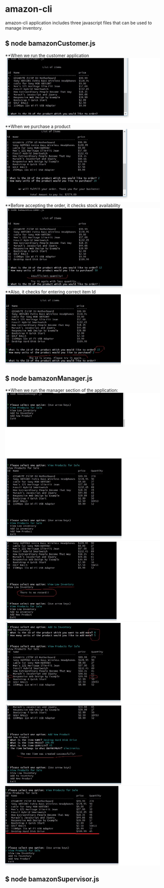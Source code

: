 # amazon-cli

amazon-cli application includes three javascript files that can be used to manage inventory.
## $ node bamazonCustomer.js



**When we run the customer application ![1-](./images/bamazonCustomer_01.jpg)
**When we purchase a product ![2-](./images/bamazonCustomer_JS.jpg)
**Before accepting the order, it checks stock availability![3-](./images/bamazonCustomer_09.jpg)
**Also, it checks for entering correct item Id ![4-](./images/bamazonCustomer_10.jpg)



## $ node bamazonManager.js
**When we run the manager section of the application:
![1-](./images/bamazon_Manager_01.jpg)
![2-](./images/bamazon_Manager_02.jpg)
![3-](./images/bamazon_Manager_03.jpg)
![4-](./images/bamazon_Manager_04-AddtoInventory.jpg)
![5-](./images/bamazon_Manager_05.jpg)
![6-](./images/bamazon_Manager_06.jpg)



## $ node bamazonSupervisor.js



